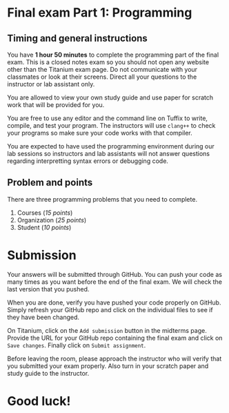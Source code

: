 # Final exam Part 1: Programming
## Timing and general instructions
You have **1 hour 50 minutes** to complete the programming part of the final exam. This is a closed notes exam so you should not open any website other than the Titanium exam page. Do not communicate with your classmates or look at their screens. Direct all your questions to the instructor or lab assistant only.

You are allowed to view your own study guide and use paper for scratch work that will be provided for you.

You are free to use any editor and the command line on Tuffix to write, compile, and test your program. The instructors will use `clang++` to check your programs so make sure your code works with that compiler.

You are expected to have used the programming environment during our lab sessions so instructors and lab assistants will not answer questions regarding interpretting syntax errors or debugging code.

## Problem and points
There are three programming problems that you need to complete.

1. Courses (*15 points*)
1. Organization (*25 points*)
1. Student (*10 points*)

# Submission
Your answers will be submitted through GitHub. You can push your code as many times as you want before the end of the final exam. We will check the last version that you pushed.

When you are done, verify you have pushed your code properly on GitHub. Simply refresh your GitHub repo and click on the individual files to see if they have been changed.

On Titanium, click on the `Add submission` button in the midterms page. Provide the URL for your GitHub repo containing the final exam and click on `Save changes`. Finally click on `Submit assignment`.

Before leaving the room, please approach the instructor who will verify that you submitted your exam properly. Also turn in your scratch paper and study guide to the instructor.

# Good luck!
